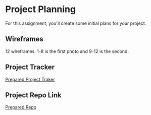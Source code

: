 # Project Planning
For this assignment, you'll create some initial plans for your project.

## Wireframes
12 wireframes.
1-8 is the first photo
and 9-12 is the second.

## Project Tracker
[Prepared Project Traker](https://www.pivotaltracker.com/n/projects/2238426)

## Project Repo Link
[Prepared Repo](https://github.com/e11ie/Prepared-java.git)
